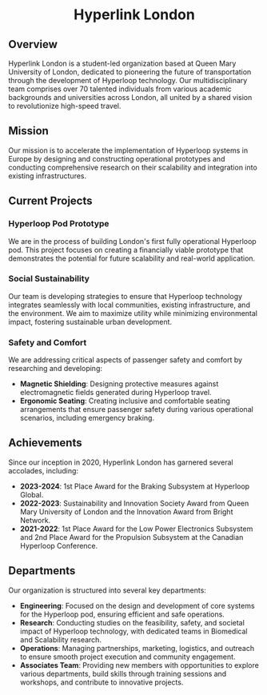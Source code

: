 <div align="center">

# Hyperlink London

</div>

## Overview

Hyperlink London is a student-led organization based at Queen Mary University of London, dedicated to pioneering the future of transportation through the development of Hyperloop technology. Our multidisciplinary team comprises over 70 talented individuals from various academic backgrounds and universities across London, all united by a shared vision to revolutionize high-speed travel.

## Mission

Our mission is to accelerate the implementation of Hyperloop systems in Europe by designing and constructing operational prototypes and conducting comprehensive research on their scalability and integration into existing infrastructures.

## Current Projects

### Hyperloop Pod Prototype

We are in the process of building London's first fully operational Hyperloop pod. This project focuses on creating a financially viable prototype that demonstrates the potential for future scalability and real-world application.

### Social Sustainability

Our team is developing strategies to ensure that Hyperloop technology integrates seamlessly with local communities, existing infrastructure, and the environment. We aim to maximize utility while minimizing environmental impact, fostering sustainable urban development.

### Safety and Comfort

We are addressing critical aspects of passenger safety and comfort by researching and developing:

- **Magnetic Shielding**: Designing protective measures against electromagnetic fields generated during Hyperloop travel.
- **Ergonomic Seating**: Creating inclusive and comfortable seating arrangements that ensure passenger safety during various operational scenarios, including emergency braking.

## Achievements

Since our inception in 2020, Hyperlink London has garnered several accolades, including:

- **2023-2024**: 1st Place Award for the Braking Subsystem at Hyperloop Global.
- **2022-2023**: Sustainability and Innovation Society Award from Queen Mary University of London and the Innovation Award from Bright Network.
- **2021-2022**: 1st Place Award for the Low Power Electronics Subsystem and 2nd Place Award for the Propulsion Subsystem at the Canadian Hyperloop Conference.

## Departments

Our organization is structured into several key departments:

- **Engineering**: Focused on the design and development of core systems for the Hyperloop pod, ensuring efficient and safe operations.
- **Research**: Conducting studies on the feasibility, safety, and societal impact of Hyperloop technology, with dedicated teams in Biomedical and Scalability research.
- **Operations**: Managing partnerships, marketing, logistics, and outreach to ensure smooth project execution and community engagement.
- **Associates Team**: Providing new members with opportunities to explore various departments, build skills through training sessions and workshops, and contribute to innovative projects.

